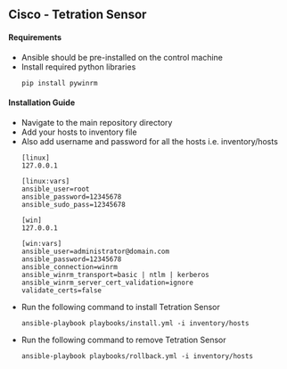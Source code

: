 ## Cisco - Tetration Sensor
#### Requirements

* Ansible should be pre-installed on the control machine
* Install required python libraries
	```
	pip install pywinrm
	```
#### Installation Guide

* Navigate to the main repository directory
* Add your hosts to inventory file
* Also add username and password for all the hosts i.e. inventory/hosts
	```
	[linux]
	127.0.0.1

	[linux:vars]
	ansible_user=root
	ansible_password=12345678
	ansible_sudo_pass=12345678

	[win]
	127.0.0.1

	[win:vars]
	ansible_user=administrator@domain.com
	ansible_password=12345678
	ansible_connection=winrm
	ansible_winrm_transport=basic | ntlm | kerberos
	ansible_winrm_server_cert_validation=ignore
	validate_certs=false
	```
* Run the following command to install Tetration Sensor
	```
	ansible-playbook playbooks/install.yml -i inventory/hosts
	```
* Run the following command to remove Tetration Sensor
	```
	ansible-playbook playbooks/rollback.yml -i inventory/hosts
	```